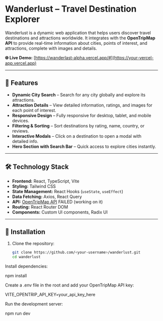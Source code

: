 # Wanderlust – Travel Destination Explorer

Wanderlust is a dynamic web application that helps users discover travel destinations and attractions worldwide. It integrates with the **OpenTripMap API** to provide real-time information about cities, points of interest, and attractions, complete with images and details.  

**🌐 Live Demo:** [https://wanderlast-alpha.vercel.app/#](https://your-vercel-app.vercel.app)

---

## 🚀 Features

- **Dynamic City Search** – Search for any city globally and explore its attractions.  
- **Attraction Details** – View detailed information, ratings, and images for each point of interest.  
- **Responsive Design** – Fully responsive for desktop, tablet, and mobile devices.  
- **Filtering & Sorting** – Sort destinations by rating, name, country, or reviews.  
- **Interactive Modals** – Click on a destination to open a modal with detailed info.  
- **Hero Section with Search Bar** – Quick access to explore cities instantly.  

---

## 🛠 Technology Stack

- **Frontend:** React, TypeScript, Vite  
- **Styling:** Tailwind CSS  
- **State Management:** React Hooks (`useState`, `useEffect`)  
- **Data Fetching:** Axios, React Query  
- **API:** [OpenTripMap API](https://opentripmap.io/)  FAILED (working on it)
- **Routing:** React Router DOM  
- **Components:** Custom UI components, Radix UI  

---

## 🔗 Installation

1. Clone the repository:
   ```bash
   git clone https://github.com/<your-username>/wanderlust.git
   cd wanderlust
Install dependencies:

npm install


Create a .env file in the root and add your OpenTripMap API key:

VITE_OPENTRIP_API_KEY=your_api_key_here


Run the development server:

npm run dev